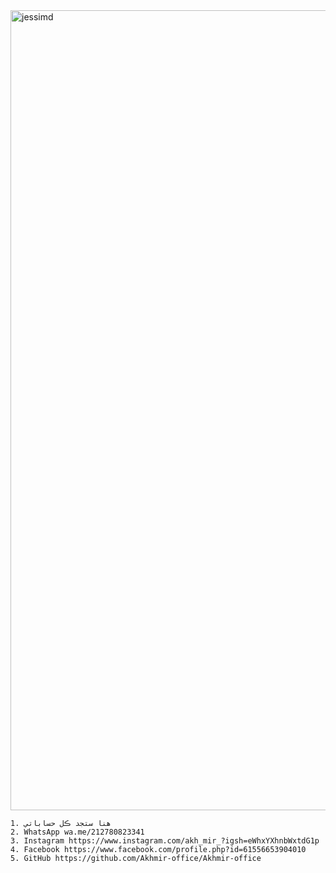 <img src="https://telegra.ph/file/09a2c0d9df9ba8f42ce3a.jpg" alt="jessimd" width="1280"/>
</p>







``` 
1. هنا ستجد ڪل حساباتي
2. WhatsApp wa.me/212780823341
3. Instagram https://www.instagram.com/akh_mir_?igsh=eWhxYXhnbWxtdG1p
4. Facebook https://www.facebook.com/profile.php?id=61556653904010
5. GitHub https://github.com/Akhmir-office/Akhmir-office



